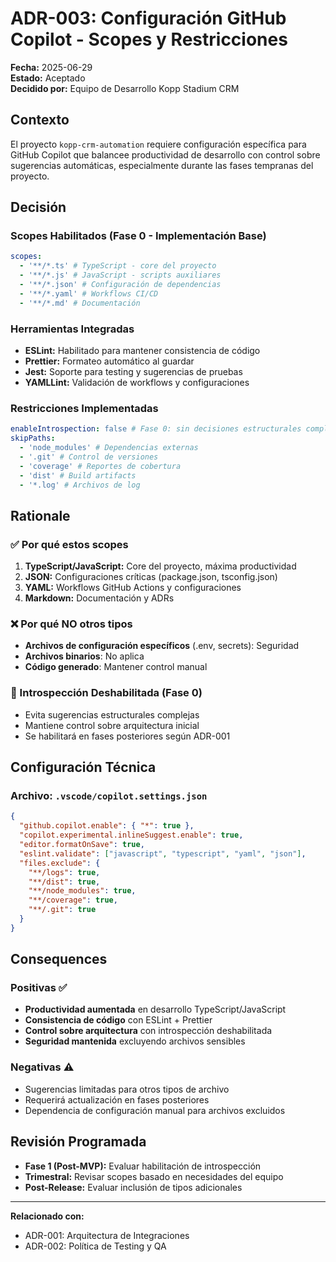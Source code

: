 # ADR-003: Configuración GitHub Copilot - Scopes y Restricciones

**Fecha:** 2025-06-29  
**Estado:** Aceptado  
**Decidido por:** Equipo de Desarrollo Kopp Stadium CRM

## Contexto

El proyecto `kopp-crm-automation` requiere configuración específica para GitHub Copilot que balancee productividad de desarrollo con control sobre sugerencias automáticas, especialmente durante las fases tempranas del proyecto.

## Decisión

### Scopes Habilitados (Fase 0 - Implementación Base)

```yaml
scopes:
  - '**/*.ts' # TypeScript - core del proyecto
  - '**/*.js' # JavaScript - scripts auxiliares
  - '**/*.json' # Configuración de dependencias
  - '**/*.yaml' # Workflows CI/CD
  - '**/*.md' # Documentación
```

### Herramientas Integradas

- **ESLint:** Habilitado para mantener consistencia de código
- **Prettier:** Formateo automático al guardar
- **Jest:** Soporte para testing y sugerencias de pruebas
- **YAMLLint:** Validación de workflows y configuraciones

### Restricciones Implementadas

```yaml
enableIntrospection: false # Fase 0: sin decisiones estructurales complejas
skipPaths:
  - 'node_modules' # Dependencias externas
  - '.git' # Control de versiones
  - 'coverage' # Reportes de cobertura
  - 'dist' # Build artifacts
  - '*.log' # Archivos de log
```

## Rationale

### ✅ Por qué estos scopes

1. **TypeScript/JavaScript:** Core del proyecto, máxima productividad
2. **JSON:** Configuraciones críticas (package.json, tsconfig.json)
3. **YAML:** Workflows GitHub Actions y configuraciones
4. **Markdown:** Documentación y ADRs

### ❌ Por qué NO otros tipos

- **Archivos de configuración específicos** (.env, secrets): Seguridad
- **Archivos binarios**: No aplica
- **Código generado**: Mantener control manual

### 🚫 Introspección Deshabilitada (Fase 0)

- Evita sugerencias estructurales complejas
- Mantiene control sobre arquitectura inicial
- Se habilitará en fases posteriores según ADR-001

## Configuración Técnica

### Archivo: `.vscode/copilot.settings.json`

```json
{
  "github.copilot.enable": { "*": true },
  "copilot.experimental.inlineSuggest.enable": true,
  "editor.formatOnSave": true,
  "eslint.validate": ["javascript", "typescript", "yaml", "json"],
  "files.exclude": {
    "**/logs": true,
    "**/dist": true,
    "**/node_modules": true,
    "**/coverage": true,
    "**/.git": true
  }
}
```

## Consequences

### Positivas ✅

- **Productividad aumentada** en desarrollo TypeScript/JavaScript
- **Consistencia de código** con ESLint + Prettier
- **Control sobre arquitectura** con introspección deshabilitada
- **Seguridad mantenida** excluyendo archivos sensibles

### Negativas ⚠️

- Sugerencias limitadas para otros tipos de archivo
- Requerirá actualización en fases posteriores
- Dependencia de configuración manual para archivos excluidos

## Revisión Programada

- **Fase 1 (Post-MVP):** Evaluar habilitación de introspección
- **Trimestral:** Revisar scopes basado en necesidades del equipo
- **Post-Release:** Evaluar inclusión de tipos adicionales

---

**Relacionado con:**

- ADR-001: Arquitectura de Integraciones
- ADR-002: Política de Testing y QA
